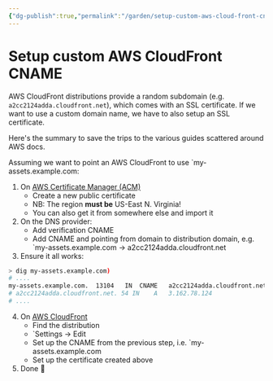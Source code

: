 ```yaml
---
{"dg-publish":true,"permalink":"/garden/setup-custom-aws-cloud-front-cname/","tags":["aws","how-to"],"created":"2024-03-03T14:24:35.592+01:00","updated":"2024-03-03T16:26:37.267+01:00"}
---
```


# Setup custom AWS CloudFront CNAME

AWS CloudFront distributions provide a random subdomain (e.g. `a2cc2124adda.cloudfront.net`), which comes with an SSL certificate.
If we want to use a custom domain name, we have to also setup an SSL certificate.

Here's the summary to save the trips to the various guides scattered around AWS docs.

Assuming we want to point an AWS CloudFront to use `my-assets.example.com:

1. On [AWS Certificate Manager (ACM)](https://us-east-1.console.aws.amazon.com/acm/home?region=us-east-1#/welcome) 
	* Create a new public certificate
	* NB: The region **must be** US-East N. Virginia!
	* You can also get it from somewhere else and import it
2. On the DNS provider:
	* Add verification CNAME
	* Add CNAME and pointing from domain to distribution domain, e.g. `my-assets.example.com -> a2cc2124adda.cloudfront.net
3. Ensure it all works:
```sh
> dig my-assets.example.com)
# ....
my-assets.example.com.	13104	IN	CNAME	a2cc2124adda.cloudfront.net.
# a2cc2124adda.cloudfront.net. 54 IN	A	3.162.78.124
# ....
```
4. On [AWS CloudFront](https://us-east-1.console.aws.amazon.com/cloudfront/v4/home#/distributions)
	* Find the distribution
	* `Settings -> Edit
	* Set up the CNAME from the previous step, i.e. `my-assets.example.com
	* Set up the certificate created above
5. Done 🍰